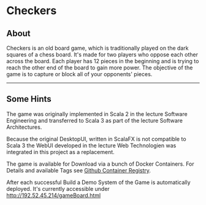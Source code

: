 Checkers
=====================================================
## About

Checkers is an old board game, which is traditionally played on the dark squares of a chess board. 
It's made for two players who oppose each other across the board. 
Each player has 12 pieces in the beginning and is trying to reach the other end of the board to gain more power.
The objective of the game is to capture or block all of your opponents' pieces.

---

## Some Hints

The game was originally implemented in Scala 2 in the lecture Software Engineering and transferred to Scala 3 as part of the lecture Software Architectures.

Because the original DesktopUI, written in ScalaFX is not compatible to Scala 3 the WebUI developed in the lecture Web Technologien
was integrated in this project as a replacement.

The game is available for Download via a bunch of Docker Containers. For Details and available Tags see [Github Container Registry](https://github.com/ro99bre?tab=packages&repo_name=Checkers-SA).

After each successful Build a Demo System of the Game is automatically deployed.
It's currently accessible under http://192.52.45.214/gameBoard.html
